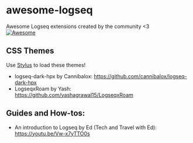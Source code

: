 # awesome-logseq
Awesome Logseq extensions created by the community &lt;3  
[![Awesome](https://awesome.re/badge.svg)](https://awesome.re)

## CSS Themes
Use [Stylus](https://github.com/openstyles/stylus) to load these themes!

- logseq-dark-hpx by Cannibalox: <https://github.com/cannibalox/logseq-dark-hpx>
- LogseqxRoam by Yash: <https://github.com/yashagrawal15/LogseqxRoam>

## Guides and How-tos:

- An introduction to Logseq by Ed (Tech and Travel with Ed): <https://youtu.be/Vw-x7yTTO0s>
